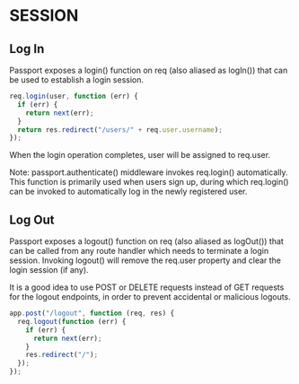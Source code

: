 # SESSION

## Log In

Passport exposes a login() function on req (also aliased as logIn()) that can be used to establish a login session.

```js
req.login(user, function (err) {
  if (err) {
    return next(err);
  }
  return res.redirect("/users/" + req.user.username);
});
```

When the login operation completes, user will be assigned to req.user.

Note: passport.authenticate() middleware invokes req.login() automatically. This function is primarily used when users sign up, during which req.login() can be invoked to automatically log in the newly registered user.

## Log Out

Passport exposes a logout() function on req (also aliased as logOut()) that can be called from any route handler which needs to terminate a login session. Invoking logout() will remove the req.user property and clear the login session (if any).

It is a good idea to use POST or DELETE requests instead of GET requests for the logout endpoints, in order to prevent accidental or malicious logouts.

```js
app.post("/logout", function (req, res) {
  req.logout(function (err) {
    if (err) {
      return next(err);
    }
    res.redirect("/");
  });
});
```
